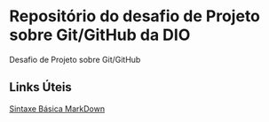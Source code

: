 # Repositório do desafio de Projeto sobre Git/GitHub da DIO
Desafio de Projeto sobre Git/GitHub

## Links Úteis
[Sintaxe Básica MarkDown](https://www.markdownguide.org/basic-syntax/)
